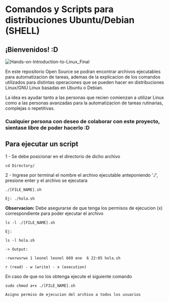 # Comandos y Scripts para distribuciones Ubuntu/Debian (SHELL)

## ¡Bienvenidos! :D

![Hands-on-Introduction-to-Linux_Final](https://user-images.githubusercontent.com/48606307/212501298-04f89397-760b-435f-b533-ce23b1d54967.png)


En este repositorio Open Source se podran encontrar archivos ejecutables para automatizacion de tareas, ademas de la
explicacion de los comandos utilizados para distintas operaciones que se pueden hacer en distribuciones 
Linux/GNU Linux basadas en Ubuntu o Debian.

La idea es ayudar tanto a las personas que recien comienzan a utilizar Linux como a las personas avanzadas para la automatizacion de tareas rutinarias,
complejas o repetitivas.

### Cualquier persona con deseo de colaborar con este proyecto, sientase libre de poder hacerlo :D










## Para ejecutar un script

1 - Se debe posicionar en el directorio de dicho archivo

    cd Directory/
  
2 - Ingrese por terminal el nombre el archivo ejecutable anteponiendo './', presione enter y el archivo se ejecutara

    ./[FILE_NAME].sh
  
    Ej: ./hola.sh

**Observacion:** Debe asegurarse de que tenga los permisos de ejecucion (x) correspondiente para poder ejecutar el archivo
    
    ls -l ./[FILE_NAME].sh
    
    Ej:
    
    ls -l hola.sh
    
    -> Output:
    
    -rwxrwxrwx 1 leonel leonel 669 ene  6 22:05 hola.sh
    
    r (read) - w (write) - x (execution)
En caso de que no los obtenga ejecute el siguiente comando
    
    sudo chmod a+x ./[FILE_NAME].sh
    
    Asigno permiso de ejecucion del archivo a todos los usuarios 
